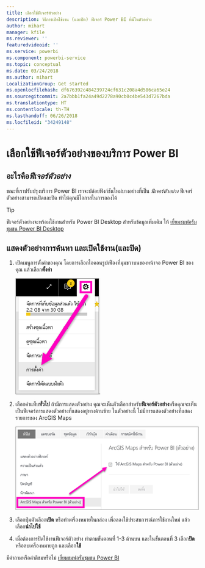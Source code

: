 ```yaml
---
title: เลือกใช้ฟีเจอร์ตัวอย่าง
description: วิธีการเปิดใช้งาน (และปิด) ฟีเจอร์ Power BI ที่มีในตัวอย่าง
author: mihart
manager: kfile
ms.reviewer: ''
featuredvideoid: ''
ms.service: powerbi
ms.component: powerbi-service
ms.topic: conceptual
ms.date: 03/24/2018
ms.author: mihart
LocalizationGroup: Get started
ms.openlocfilehash: df676392c484239724cf631c208a4d586ca65e24
ms.sourcegitcommit: 2a7bbb1fa24a49d2278a90cb0c4be543d7267bda
ms.translationtype: HT
ms.contentlocale: th-TH
ms.lasthandoff: 06/26/2018
ms.locfileid: "34249148"
---
```

# <a name="opt-in-for-power-bi-service-preview-features"></a>เลือกใช้ฟีเจอร์ตัวอย่างของบริการ Power BI
## <a name="what-are-preview-features"></a>อะไรคือ*ฟีเจอร์ตัวอย่าง*
ขณะที่เราปรับปรุงบริการ Power BI เราจะปล่อยฟังก์ชันใหม่บางอย่างที่เป็น *ฟีเจอร์ตัวอย่าง* ฟีเจอร์ตัวอย่างสามารถเปิดและปิด ทำให้คุณมีโอกาสในการลองได้

> [!TIP]
> ฟีเจอร์ตัวอย่างจะพร้อมใช้งานสำหรับ Power BI Desktop สำหรับข้อมูลเพิ่มเติม ให้ [เยี่ยมชมฟอรัมชุมชน Power BI Desktop](https://community.powerbi.com/t5/Desktop/bd-p/power-bi-designer)
> 
> 

## <a name="find-previews-and-turn-them-on-and-off"></a>แสดงตัวอย่างการค้นหา และเปิดใช้งาน(และปิด)
1. เปิดเมนูการตั้งค่าของคุณ โดยการเลือกไอคอนรูปเฟืองที่มุมขวาบนของหน้าจอ Power BI ของคุณ แล้วเลือก**ตั้งค่า**
   
   ![เมนูการตั้งค่า](media/service-preview-features/power-bi-settings.png).
2. เลือกคำแท็บ**ทั่วไป** ถ้ามีการแสดงตัวอย่าง คุณจะเห็นตัวเลือกสำหรับ**ฟีเจอร์ตัวอย่าง**หรือคุณจะเห็นเป็นฟีเจอร์การแสดงตัวอย่างที่แสดงอยู่ทางด้านซ้าย  ในตัวอย่างนี้ ไม่มีการแสดงตัวอย่างที่แสดงรายการของ ArcGIS Maps 
   
   ![แท็บทั่วไป](media/service-preview-features/power-bi-preview-arcgis.png)
3. เลือกปุ่มตัวเลือก**เปิด** หรือทำเครื่องหมายในกล่อง เพื่อลองใช้ประสบการณ์การใช้งานใหม่ แล้ว เลือก**นำไปใช้**
4. เมื่อต้องการปิดใช้งานฟีเจอร์ตัวอย่าง ทำตามขั้นตอนที่ 1-3 ด้านบน และในขั้นตอนที่ 3 เลือก**ปิด**หรือลบเครื่องหมายถูก และเลือก**ใช้**


มีคำถามหรือคำติชมหรือไม่ [เยี่ยมชมฟอรั่มชุมชน Power BI](http://community.powerbi.com/t5/Navigation-Preview-Forum/bd-p/NavigationPreview)

